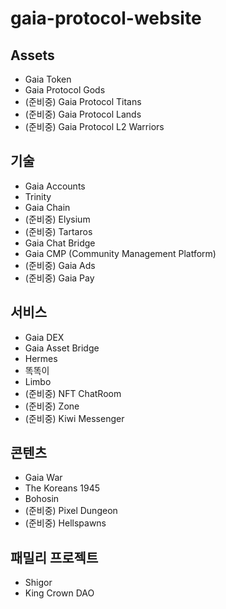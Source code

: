 # gaia-protocol-website

## Assets
- Gaia Token
- Gaia Protocol Gods
- (준비중) Gaia Protocol Titans
- (준비중) Gaia Protocol Lands
- (준비중) Gaia Protocol L2 Warriors

## 기술
- Gaia Accounts
- Trinity
- Gaia Chain
- (준비중) Elysium
- (준비중) Tartaros
- Gaia Chat Bridge
- Gaia CMP (Community Management Platform)
- (준비중) Gaia Ads
- (준비중) Gaia Pay

## 서비스
- Gaia DEX
- Gaia Asset Bridge
- Hermes
- 똑똑이
- Limbo
- (준비중) NFT ChatRoom
- (준비중) Zone
- (준비중) Kiwi Messenger

## 콘텐츠
- Gaia War
- The Koreans 1945
- Bohosin
- (준비중) Pixel Dungeon
- (준비중) Hellspawns

## 패밀리 프로젝트
- Shigor
- King Crown DAO
